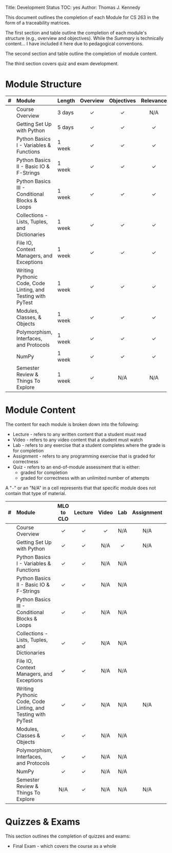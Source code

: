 Title: Development Status
TOC: yes
Author: Thomas J. Kennedy

<style>

.mainBody table {
    counter-reset: module;
}

.mainBody table tbody tr {
    counter-increment: module;
}

.mainBody table tr td:nth-child(1):before {
    content: counter(module) ". ";
}

</style>

This document outlines the completion of each Module for CS 263 in the form of
a traceability matrices.

The first section and table outline the completion of each module's structure
(e.g., overview and objectives). While the *Summary* is technically content...
I have included it here due to pedagogical conventions.

The second section and table outline the completion of module content.

The third section covers quiz and exam development.


# Module Structure

| #  | Module                                                       | Length | Overview | Objectives | Relevance | Summary  |
| -: | :-----                                                       | :---   | :-:      | :-:        | :-:       | :-:      |
|    | Course Overview                                              | 3 days | &#x2713; | &#x2713;   | N/A       | &#x2713; |
|    | Getting Set Up with Python                                   | 5 days | &#x2713; | &#x2713;   | &#x2713;  | &#x2713; |
|    | Python Basics I - Variables & Functions                      | 1 week | &#x2713; | &#x2713;   | &#x2713;  | &#x2713; |
|    | Python Basics II - Basic IO & F-Strings                      | 1 week | &#x2713; | &#x2713;   | &#x2713;  | &#x2713; |
|    | Python Basics III - Conditional Blocks & Loops               | 1 week | &#x2713; | &#x2713;   | &#x2713;  | &#x2713; |
|    | Collections - Lists, Tuples, and Dictionaries                | 1 week | &#x2713; | &#x2713;   | &#x2713;  | &#x2713; |
|    | File IO, Context Managers, and Exceptions                    | 1 week | &#x2713; | &#x2713;   | &#x2713;  | &#x2713; |
|    | Writing Pythonic Code, Code Linting, and Testing with PyTest | 1 week | &#x2713; | &#x2713;   | &#x2713;  | &#x2713; |
|    | Modules, Classes, & Objects                                  | 1 week | &#x2713; | &#x2713;   | &#x2713;  | &#x2713; |
|    | Polymorphism, Interfaces, and Protocols                      | 1 week | &#x2713; | &#x2713;   | &#x2713;  | &#x2713; |
|    | NumPy                                                        | 1 week | &#x2713; | &#x2713;   | &#x2713;  | &#x2713; |
|    | Semester Review & Things To Explore                          | 1 week | &#x2713; | N/A        | N/A       | N/A      |


# Module Content

The content for each module is broken down into the following:

  - Lecture - refers to any written content that a student must read
  - Video - refers to any video content that a student must watch
  - Lab - refers to any exercise that a student completes where the grade is for completion
  - Assignment - refers to any programming exercise that is graded for correctness
  - Quiz - refers to an end-of-module assessment that is either:
      - graded for completion
      - graded for correctness with an unlimited number of attempts

A "`-`" or an "N/A" in a cell represents that that specific module does not contain that type of material.


| #  | Module                                                       | MLO to CLO | Lecture  | Video    | Lab      | Assignment | Quiz     |
| -: | :-----                                                       | :-:        | :-:      | :-:      | :-:      | :-:        | :-:      |
|    | Course Overview                                              | &#x2713;   | &#x2713; | &#x2713; | N/A      | N/A        | &#x2713; |
|    | Getting Set Up with Python                                   | &#x2713;   | &#x2713; | N/A      | &#x2713; | N/A        | &#x2713; |
|    | Python Basics I - Variables & Functions                      | &#x2713;   | &#x2713; | N/A      | N/A      |            | &#x2713; |
|    | Python Basics II - Basic IO & F-Strings                      | &#x2713;   | &#x2713; | N/A      | N/A      |            | &#x2713; |
|    | Python Basics III - Conditional Blocks & Loops               | &#x2713;   | &#x2713; | N/A      | N/A      |            | &#x2713; |
|    | Collections - Lists, Tuples, and Dictionaries                | &#x2713;   | &#x2713; | N/A      | N/A      |            | &#x2713; |
|    | File IO, Context Managers, and Exceptions                    | &#x2713;   | &#x2713; | N/A      | N/A      |            | &#x2713; |
|    | Writing Pythonic Code, Code Linting, and Testing with PyTest | &#x2713;   | &#x2713; | N/A      | N/A      | N/A        | &#x2713; |
|    | Modules, Classes & Objects                                   | &#x2713;   | &#x2713; | N/A      | N/A      |            | &#x2713; |
|    | Polymorphism, Interfaces, and Protocols                      | &#x2713;   | &#x2713; | N/A      | N/A      |            | &#x2713; |
|    | NumPy                                                        | &#x2713;   | &#x2713; | N/A      | N/A      |            | &#x2713; |
|    | Semester Review & Things To Explore                          | N/A        | &#x2713; | N/A      | N/A      | N/A        | N/A      |


# Quizzes & Exams

This section outlines the completion of quizzes and exams:

  - Final Exam - which covers the course as a whole
